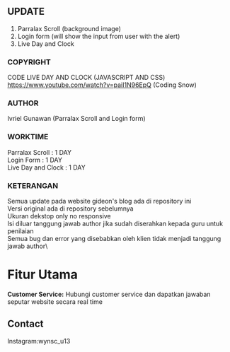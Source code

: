 ## UPDATE
1. Parralax Scroll (background image)
2. Login form (will show the input from user with the alert)
3. Live Day and Clock

### COPYRIGHT
CODE LIVE DAY AND CLOCK (JAVASCRIPT AND CSS)
https://www.youtube.com/watch?v=paiI1N96EpQ (Coding Snow)

### AUTHOR
Ivriel Gunawan (Parralax Scroll and Login form)

### WORKTIME
Parralax Scroll    : 1 DAY\
Login Form         : 1 DAY\
Live Day and Clock : 1 DAY

### KETERANGAN
Semua update pada website gideon's blog ada di repository ini\
Versi original ada di repository sebelumnya\
Ukuran dekstop only no responsive\
Isi diluar tanggung jawab author jika sudah diserahkan kepada guru untuk penilaian\
Semua bug dan error yang disebabkan oleh klien tidak menjadi tanggung jawab author\

# Fitur Utama
**Customer Service:** Hubungi customer service dan dapatkan jawaban seputar website secara real time

## Contact
Instagram:wynsc_u13
